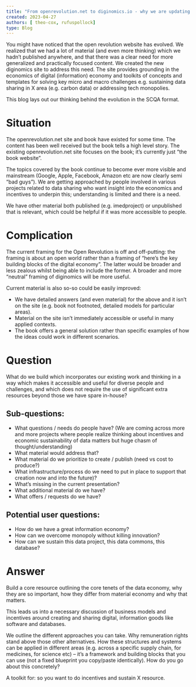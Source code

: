 ```yaml
---
title: "From openrevolution.net to diginomics.io - why we are updating the site"
created: 2023-04-27 
authors: [ theo-cox, rufuspollock]
type: Blog
---
```



You might have noticed that the open revolution website has evolved. We realized that we had a lot of material (and even more thinking) which we hadn’t published anywhere, and that there was a clear need for more generalized and practically focused content. We created the new diginomics site to address this need. The site provides grounding in the economics of digital (information) economy and toolkits of concepts and templates for solving key micro and macro challenges e.g. sustaining data sharing in X area (e.g. carbon data) or addressing tech monopolies.

This blog lays out our thinking behind the evolution in the SCQA format.


# Situation
The openrevolution.net site and book have existed for some time. The content has been well received but the book tells a high level story. The existing openrevolution.net site focuses on the book; it’s currently just “the book website”. 

The topics covered by the book continue to become ever more visible and mainstream (Google, Apple, Facebook, Amazon etc are now clearly semi “bad guys”). We are getting approached by people involved in various projects related to data sharing who want insight into the economics and incentives to underpin this; understanding is limited and there is a need.

We have other material both published (e.g. imedproject) or unpublished that is relevant, which could be helpful if it was more accessible to people.


# Complication
The current framing for the Open Revolution is off and off-putting: the framing is about an open world rather than a framing of “here’s the key building blocks of the digital economy”. The latter would be broader and less zealous whilst being able to include the former. A broader and more “neutral” framing of diginomics will be more useful.

Current material is also so-so could be easily improved:


* We have detailed answers (and even material) for the above and it isn’t on the site (e.g. book not footnoted, detailed models for particular areas).
* Material on the site isn’t immediately accessible or useful in many applied contexts.
* The book offers a general solution rather than specific examples of how the ideas could work in different scenarios.


# Question
What do we build which incorporates our existing work and thinking in a way which makes it accessible and useful for diverse people and challenges, and which does not require the use of significant extra resources beyond those we have spare in-house?


## Sub-questions:
* What questions / needs do people have? (We are coming across more and more projects where people realize thinking about incentives and economic sustainability of data matters but huge chasm of thought/understanding)
* What material would address that?
* What material do we prioritize to create / publish (need vs cost to produce?)
* What infrastructure/process do we need to put in place to support that creation now and into the future)?
* What’s missing in the current presentation?
* What additional material do we have?
* What offers / requests do we have?


## Potential user questions: 
* How do we have a great information economy?  
* How can we overcome monopoly without killing innovation? 
* How can we sustain this data project, this data commons, this database?


# Answer
Build a core resource outlining the core tenets of the data economy, why they are so important, how they differ from material economy and why that matters.

This leads us into a necessary discussion of business models and incentives around creating and sharing digital, information goods like software and databases.

We outline the different approaches you can take. Why remuneration rights stand above those other alternatives. How these structures and systems can be applied in different areas (e.g. across a specific supply chain, for medicines, for science etc) – it’s a framework and building blocks that you can use (not a fixed blueprint you copy/paste identically). How do you go about this concretely? 

A toolkit for: so you want to do incentives and sustain X resource.
